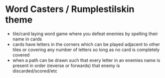 # Word Casters / Rumplestilskin theme

* tile/card laying word game where you defeat enemies by spelling their name in cards
* cards have letters in the corners which can be played adjacent to other tiles or covering any number of letters so long as no card is completely covered
* when a path can be drawn such that every letter in an enemies name is present in order (reverse or forwards) that enemy is discarded/scored/etc
